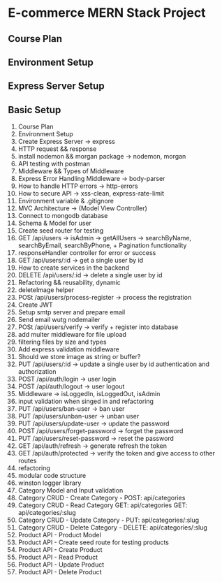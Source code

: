 # E-commerce MERN Stack Project

## Course Plan

## Environment Setup

## Express Server Setup

## Basic Setup

1. Course Plan
2. Environment Setup
3. Create Express Server -> express
4. HTTP request && response
5. install nodemon && morgan package -> nodemon, morgan
6. API testing with postman
7. Middleware && Types of Middleware
8. Express Error Handling Middleware -> body-parser
9. How to handle HTTP errors -> http-errors
10. How to secure API -> xss-clean, express-rate-limit
11. Environment variable & .gitignore
12. MVC Architecture -> (Model View Controller)
13. Connect to mongodb database
14. Schema & Model for user
15. Create seed router for testing
16. GET /api/users -> isAdmin -> getAllUsers -> searchByName, searchByEmail, searchByPhone, + Pagination functionality
17. responseHandler controller for error or success
18. GET /api/users/:id -> get a single user by id
19. How to create services in the backend
20. DELETE /api/users/:id -> delete a single user by id
21. Refactoring && reusability, dynamic
22. deleteImage helper
23. POSt /api/users/process-register -> process the registration
24. Create JWT
25. Setup smtp server and prepare email
26. Send email wutg nodemailer
27. POSt /api/users/verify -> verify + register into database
28. add multer middleware for file upload
29. filtering files by size and types
30. Add express validation middleware
31. Should we store image as string or buffer?
32. PUT /api/users/:id -> update a single user by id authentication and authorization
33. POST /api/auth/login -> user login
34. POST /api/auth/logout -> user logout
35. Middleware -> isLoggedIn, isLoggedOut, isAdmin
36. input validation when singed in and refactoring
37. PUT /api/users/ban-user -> ban user
38. PUT /api/users/unban-user -> unban user
39. PUT /api/users/update-user -> update the password
40. POST /api/users/forget-password -> forget the password
41. PUT /api/users/reset-password -> reset the password
42. GET /api/auth/refresh -> generate refresh the token
43. GET /api/auth/protected -> verify the token and give access to other routes
44. refactoring
45. modular code structure
46. winston logger library
47. Category Model and Input validation
48. Category CRUD - Create Category - POST: api/categories
49. Category CRUD - Read Category
    GET: api/categories
    GET: api/categories/:slug
50. Category CRUD - Update Category - PUT: api/categories/:slug
51. Category CRUD - Delete Category - DELETE: api/categories/:slug
52. Product API - Product Model
53. Product API - Create seed route for testing products
54. Product API - Create Product
55. Product API - Read Product
56. Product API - Update Product
57. Product API - Delete Product
